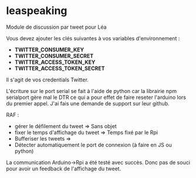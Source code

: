 # leaspeaking
Module de discussion par tweet pour Léa

Vous devez ajouter les clés suivantes à vos variables d'environnement :
  * **TWITTER_CONSUMER_KEY**
  * **TWITTER_CONSUMER_SECRET**
  * **TWITTER_ACCESS_TOKEN_KEY**
  * **TWITTER_ACCESS_TOKEN_SECRET**

Il s'agit de vos credentials Twitter.

L'écriture sur le port serial se fait à l'aide de python car la librairie npm serialport gère mal le DTR ce qui a pour effet de faire reseter l'arduino lors du premier appel. J'ai fais une demande de support sur leur github.

RAF :
  * gérer le défilement du tweet => Sans objet
  * fixer le temps d'affichage du tweet => Temps fixé par le Rpi
  * Bufferiser les tweets =>
  * Détecter automatiquement le port de connexion (à faire en JS ou python)

La communication Arduino->Rpi a été testé avec succès. Donc pas de souci pour avoir un feedback de l'affichage du tweet.
